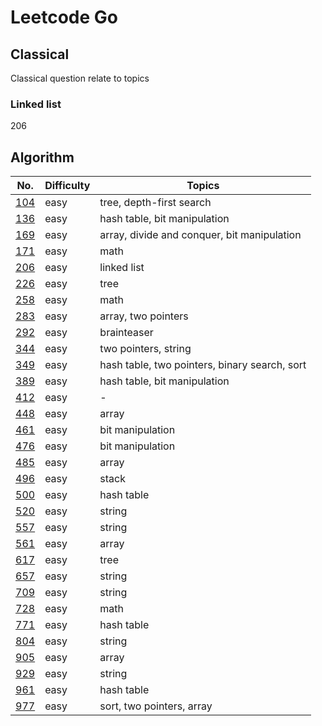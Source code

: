 # Leetcode Go
## Classical 
Classical question relate to topics   

### Linked list  
206


## Algorithm 

No. | Difficulty | Topics
----|----|----
[104](./algs/104.go) | easy | tree, depth-first search
[136](./algs/136.go) | easy | hash table, bit manipulation
[169](./algs/169.go) | easy | array, divide and conquer, bit manipulation
[171](./algs/171.go) | easy | math
[206](./algs/206.go) | easy | linked list
[226](./algs/226.go) | easy | tree
[258](./algs/258.go) | easy | math
[283](./algs/283.go) | easy | array, two pointers
[292](./algs/292.go) | easy | brainteaser
[344](./algs/344.go) | easy | two pointers, string
[349](./algs/349.go) | easy | hash table, two pointers, binary search, sort
[389](./algs/389.go) | easy | hash table, bit manipulation
[412](./algs/412.go) | easy | -
[448](./algs/448.go) | easy | array
[461](./algs/461.go) | easy | bit manipulation
[476](./algs/476.go) | easy | bit manipulation 
[485](./algs/485.go) | easy | array
[496](./algs/496.go) | easy | stack
[500](./algs/500.go) | easy | hash table
[520](./algs/520.go) | easy | string
[557](./algs/557.go) | easy | string
[561](./algs/561.go) | easy | array
[617](./algs/617.go) | easy | tree
[657](./algs/657.go) | easy | string
[709](./algs/709.go) | easy | string
[728](./algs/728.go) | easy | math 
[771](./algs/771.go) | easy | hash table
[804](./algs/804.go) | easy | string
[905](./algs/905.go) | easy | array 
[929](./algs/929.go) | easy | string 
[961](./algs/961.go) | easy | hash table
[977](./algs/977.go) | easy | sort, two pointers, array 